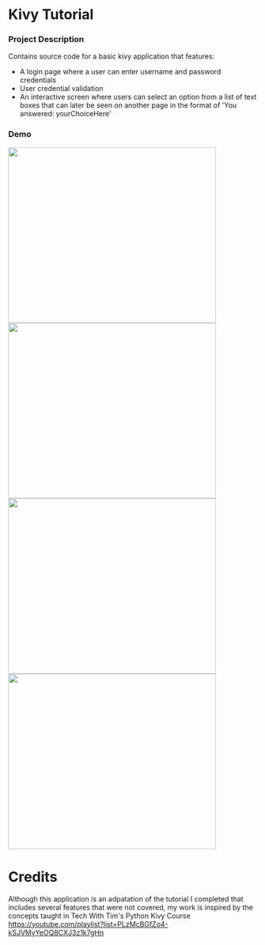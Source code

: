 # Kivy Tutorial

### Project Description
Contains source code for a basic kivy application that features:
- A login page where a user can enter username and password credentials
- User credential validation
- An interactive screen where users can select an option from a list of text boxes that can later be seen on another page in the format of 'You answered: yourChoiceHere'

### Demo
<img src="https://user-images.githubusercontent.com/103980382/167025515-3a52927b-69fd-4a24-aeb7-afc48ee2e9f0.png"  width="420" height="355">

<img src="https://user-images.githubusercontent.com/103980382/167025537-ec57a30e-f426-477d-a927-7dacf57a1fc7.png"  width="420" height="355">

<img src="https://user-images.githubusercontent.com/103980382/167025566-16644991-38c3-4a4b-9903-32e5243323ac.png"  width="420" height="355">

<img src="https://user-images.githubusercontent.com/103980382/167025589-29824395-06be-4f94-9e40-29a4b5f25fad.png"  width="420" height="355">

# Credits
Although this application is an adpatation of the tutorial I completed that includes several features that were not covered, my work is inspired by the concepts taught in Tech With Tim's Python Kivy Course https://youtube.com/playlist?list=PLzMcBGfZo4-kSJVMyYeOQ8CXJ3z1k7gHn

